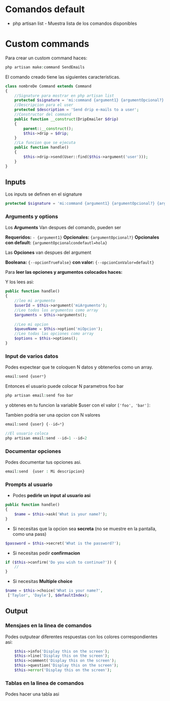 

# Comandos default

* php artisan list - Muestra lista de los comandos disponibles


# Custom commands

Para crear un custom command haces:

```php
php artisan make:command SendEmails
```

El comando creado tiene las siguientes caracteristicas.
```php
class nombreDe Command extends Command
{
	//Signature para mostrar en php artisan list
    protected $signature = 'mi:command {argument1} {argumentOpcional?} {argumentOpcionalcondefautl=hola} {--opcionTrueFalse} {--opcionConValor=default}' ;
	//Descripcion para el user
    protected $description = 'Send drip e-mails to a user';
    //Constructor del command
    public function __construct(DripEmailer $drip)
    {
        parent::__construct();
        $this->drip = $drip;
    }
    //La funcion que se ejecuta 
    public function handle()
    {
        $this->drip->send(User::find($this->argument('user')));
    }
}
```


## Inputs

Los inputs se definen en el signature

```php
protected $signature = 'mi:command {argument1} {argumentOpcional?} {argumentOpcionalcondefautl=hola} {--opcionTrueFalse} {--opcionConValor=default}' ;
```


### Arguments y options

Los **Arguments** Van despues del comando, pueden ser

**Requeridos:** `- {argument1}`
**Opcionales:** `{argumentOpcional?}` 
**Opcionales con default:** `{argumentOpcionalcondefautl=hola}`

Las **Opciones** van despues del argument

**Booleana:** `{--opcionTrueFalse}`
**con valor:** `{--opcionConValor=default}` 


Para **leer las opciones y argumentos colocados haces:**


Y los lees asi:

```php
public function handle()
{
	//leo mi argumento
    $userId = $this->argument('miArgumento');
    //Leo todos los argumentos como array
	$arguments = $this->arguments();
	
    //Leo mi opcion
	$queueName = $this->option('miOpcion');
	//Leo todas las opciones como array
	$options = $this->options();
}
```
### Input de varios datos

Podes expectear que te coloquen N datos y obtenerlos como un array.

```php
email:send {user*}
```

Entonces el usuario puede colocar N parametros foo bar
```php
php artisan email:send foo bar
```
y obtenes en tu funcion la variable $user con el valor
`['foo', 'bar']`:

Tambien podria ser una opcion con N valores
```php
email:send {user} {--id=*}

//El usuario coloca
php artisan email:send --id=1 --id=2
```

### Documentar opciones

Podes documentar tus opciones asi.
```php
email:send  {user : Mi descripcion}
```

### Prompts al usuario

* Podes **pedirle un input al usuario asi**
```php
public function handle()
{
    $name = $this->ask('What is your name?');
}
```
* Si necesitas que la opcion sea **secreta** (no se muestre en la pantalla, como una pass)

```php
$password = $this->secret('What is the password?');
```


* Si necesitas pedir **confirmacion**

```php
if ($this->confirm('Do you wish to continue?')) {
    //
}
```

* Si necesitas **Multiple choice**
```php
$name = $this->choice('What is your name?',
 ['Taylor', 'Dayle'], $defaultIndex);
```

## Output

### Mensjaes en la linea de comandos
Podes outputear diferentes respuestas con los colores correspondientes asi:

```php
    $this->info('Display this on the screen');
    $this->line('Display this on the screen');
    $this->comment('Display this on the screen');
    $this->question('Display this on the screen');
    $this->error('Display this on the screen');
```

### Tablas en la linea de comandos

Podes hacer una tabla asi 



<!--stackedit_data:
eyJoaXN0b3J5IjpbODcwMTY0MTQ1LC0xMjY5NDYwMzY1LDEyNz
c4MTYyMTUsLTIxODk0NjA0NywtMTAxMDQyNzUyLC02NDc1NDc0
MDUsOTY1MzQwNzEwLDE5ODc5NTk2MjAsNzMwOTk4MTE2XX0=
-->